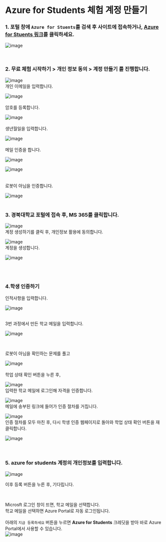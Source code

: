 # Azure for Students 체험 계정 만들기 

### 1. 포털 창에 ```Azure for Stuents```를 검색 후 사이트에 접속하거나, [Azure for Stuents 링크](https://azure.microsoft.com/ko-kr/free/students)를 클릭하세요.
  
![image](https://github.com/pmj-chosim/howtomake_azureforstudents/assets/114579651/ad71086d-2161-4dd6-899c-21e22c32cfcf)   

<br>

### 2. 무료 체험 시작하기 > 개인 정보 동의 > 계정 만들기 를 진행합니다.
![image](https://github.com/pmj-chosim/howtomake_azureforstudents/assets/114579651/23f668d5-1810-4a42-a1f9-354ea1251099)
<br>
개인 이메일을 입력합니다.  
  
![image](https://github.com/pmj-chosim/howtomake_azureforstudents/assets/114579651/7f1139e4-6902-46a5-9cc0-dcb28a0ddeba)  
<br>
암호를 등록합니다.  
  
![image](https://github.com/pmj-chosim/howtomake_azureforstudents/assets/114579651/65c108c3-800b-4820-b8c3-38b360390362)  
<br>
생년월일을 입력합니다. 
  
![image](https://github.com/pmj-chosim/howtomake_azureforstudents/assets/114579651/00d574b4-6b44-4b01-8bcb-92891f97a280)  
<br>
메일 인증을 합니다.  
  
![image](https://github.com/pmj-chosim/howtomake_azureforstudents/assets/114579651/515ff2ca-3d53-4b43-9dd3-2e2dbbda333c)  
  
![image](https://github.com/pmj-chosim/howtomake_azureforstudents/assets/114579651/6bb7b59a-e7dc-4231-a747-917461ac59fc)  
<br>  
로봇이 아님을 인증합니다.  
  
![image](https://github.com/pmj-chosim/howtomake_azureforstudents/assets/114579651/d95165eb-69f5-4663-88b0-4c0ef9c9818c)  
<br>   

### 3. 경북대학교 포털에 접속 후, MS 365를 클릭합니다.  
![image](https://github.com/pmj-chosim/howtomake_azureforstudents/assets/114579651/4aa59c0f-82f3-404b-8f2c-4bbcda25eda9)
<br>
계정 생성하기를 클릭 후, 개인정보 활용에 동의합니다.  
  
![image](https://github.com/pmj-chosim/howtomake_azureforstudents/assets/114579651/c7c85be0-8565-4ea6-afb6-ec15eed7bd02)
<br>
계정을 생성합니다.  
  
![image](https://github.com/pmj-chosim/howtomake_azureforstudents/assets/114579651/86a95cd3-5733-47be-9aaa-0a4a869e06e9)  

<br>
<br>

### 4.학생 인증하기  
  
인적사항을 입력합니다.  
  
![image](https://github.com/pmj-chosim/howtomake_azureforstudents/assets/114579651/5fa1e274-3f2f-42bc-a286-d6e39e56cf03)  
<br>
  
3번 과정에서 만든 학교 메일을 입력합니다.  
  
![image](https://github.com/pmj-chosim/howtomake_azureforstudents/assets/114579651/85a572f2-4e4e-4e7f-a2bf-91d72b8c4a57)

<br>
  
로봇이 아님을 확인하는 문제를 풀고  
  
![image](https://github.com/pmj-chosim/howtomake_azureforstudents/assets/114579651/e2eac282-9b37-4772-b0c3-d9b56aa437a1)
<br>  
학업 상태 확인 버튼을 누른 후,
  
![image](https://github.com/pmj-chosim/howtomake_azureforstudents/assets/114579651/1cae7a58-1c77-4f4b-9e1f-7397c1223e95) 
<br>
입력한 학교 메일에 로그인해 자격을 인증합니다.
  
![image](https://github.com/pmj-chosim/howtomake_azureforstudents/assets/114579651/00e634c3-2df4-44d8-bbf4-ba777cd08cd9)
<br>
메일에 송부된 링크에 들어가 인증 절차를 거칩니다.  
  
![image](https://github.com/pmj-chosim/howtomake_azureforstudents/assets/114579651/86a84f3c-9683-42d9-8cde-9a5a71a4747f)
<br>
인증 절차를 모두 마친 후, 다시 학생 인증 웹페이지로 돌아와 학업 상태 확인 버튼을 재 클릭합니다.  
  
![image](https://github.com/pmj-chosim/howtomake_azureforstudents/assets/114579651/5fa1e274-3f2f-42bc-a286-d6e39e56cf03)  
<br>
<br>
  
### 5. azure for students 계정의 개인정보를 입력합니다.  
  
![image](https://github.com/pmj-chosim/howtomake_azureforstudents/assets/114579651/6dab69d2-13ba-46d5-8f0f-60e01d41ebcb)
  
이후 등록 버튼을 누른 후, 기다립니다.  

 <br>
 
Microsft 로그인 창이 뜨면, 학교 메일을 선택합니다.  
학교 메일을 선택하면 Azure Portal로 자동 로그인됩니다.  
<br>
아래의 ```지금 등록하세요``` 버튼을 누르면 **Azure for Students** 크레딧을 받아 바로 Azure Portal에서 사용할 수 있습니다. 
<br>
![image](https://github.com/pmj-chosim/howtomake_azureforstudents/assets/114579651/8dc9164e-1f11-4193-91d8-644fc471e149)




  
